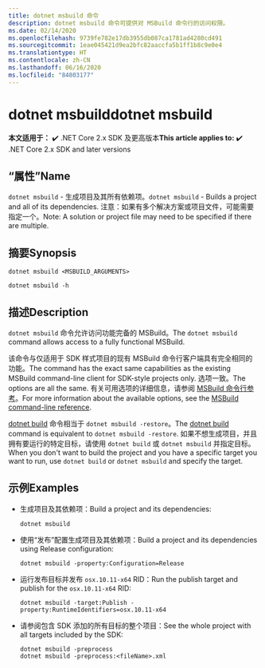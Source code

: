 ```yaml
---
title: dotnet msbuild 命令
description: dotnet msbuild 命令可提供对 MSBuild 命令行的访问权限。
ms.date: 02/14/2020
ms.openlocfilehash: 9739fe782e17db3955db087ca1781ad4280cd491
ms.sourcegitcommit: 1eae045421d9ea2bfc82aaccfa5b1ff1b8c9e0e4
ms.translationtype: HT
ms.contentlocale: zh-CN
ms.lasthandoff: 06/16/2020
ms.locfileid: "84803177"
---
```

# <a name="dotnet-msbuild"></a><span data-ttu-id="988e3-103">dotnet msbuild</span><span class="sxs-lookup"><span data-stu-id="988e3-103">dotnet msbuild</span></span>

<span data-ttu-id="988e3-104">**本文适用于：** ✔️ .NET Core 2.x SDK 及更高版本</span><span class="sxs-lookup"><span data-stu-id="988e3-104">**This article applies to:** ✔️ .NET Core 2.x SDK and later versions</span></span>

## <a name="name"></a><span data-ttu-id="988e3-105">“属性”</span><span class="sxs-lookup"><span data-stu-id="988e3-105">Name</span></span>

<span data-ttu-id="988e3-106">`dotnet msbuild` - 生成项目及其所有依赖项。</span><span class="sxs-lookup"><span data-stu-id="988e3-106">`dotnet msbuild` - Builds a project and all of its dependencies.</span></span> <span data-ttu-id="988e3-107">注意：如果有多个解决方案或项目文件，可能需要指定一个。</span><span class="sxs-lookup"><span data-stu-id="988e3-107">Note: A solution or project file may need to be specified if there are multiple.</span></span>

## <a name="synopsis"></a><span data-ttu-id="988e3-108">摘要</span><span class="sxs-lookup"><span data-stu-id="988e3-108">Synopsis</span></span>

```dotnetcli
dotnet msbuild <MSBUILD_ARGUMENTS>

dotnet msbuild -h
```

## <a name="description"></a><span data-ttu-id="988e3-109">描述</span><span class="sxs-lookup"><span data-stu-id="988e3-109">Description</span></span>

<span data-ttu-id="988e3-110">`dotnet msbuild` 命令允许访问功能完备的 MSBuild。</span><span class="sxs-lookup"><span data-stu-id="988e3-110">The `dotnet msbuild` command allows access to a fully functional MSBuild.</span></span>

<span data-ttu-id="988e3-111">该命令与仅适用于 SDK 样式项目的现有 MSBuild 命令行客户端具有完全相同的功能。</span><span class="sxs-lookup"><span data-stu-id="988e3-111">The command has the exact same capabilities as the existing MSBuild command-line client for SDK-style projects only.</span></span> <span data-ttu-id="988e3-112">选项一致。</span><span class="sxs-lookup"><span data-stu-id="988e3-112">The options are all the same.</span></span> <span data-ttu-id="988e3-113">有关可用选项的详细信息，请参阅 [MSBuild 命令行参考](/visualstudio/msbuild/msbuild-command-line-reference)。</span><span class="sxs-lookup"><span data-stu-id="988e3-113">For more information about the available options, see the [MSBuild command-line reference](/visualstudio/msbuild/msbuild-command-line-reference).</span></span>

<span data-ttu-id="988e3-114">[dotnet build](dotnet-build.md) 命令相当于 `dotnet msbuild -restore`。</span><span class="sxs-lookup"><span data-stu-id="988e3-114">The [dotnet build](dotnet-build.md) command is equivalent to `dotnet msbuild -restore`.</span></span> <span data-ttu-id="988e3-115">如果不想生成项目，并且拥有要运行的特定目标，请使用 `dotnet build` 或 `dotnet msbuild` 并指定目标。</span><span class="sxs-lookup"><span data-stu-id="988e3-115">When you don't want to build the project and you have a specific target you want to run, use `dotnet build` or `dotnet msbuild` and specify the target.</span></span>

## <a name="examples"></a><span data-ttu-id="988e3-116">示例</span><span class="sxs-lookup"><span data-stu-id="988e3-116">Examples</span></span>

- <span data-ttu-id="988e3-117">生成项目及其依赖项：</span><span class="sxs-lookup"><span data-stu-id="988e3-117">Build a project and its dependencies:</span></span>

  ```dotnetcli
  dotnet msbuild
  ```

- <span data-ttu-id="988e3-118">使用“发布”配置生成项目及其依赖项：</span><span class="sxs-lookup"><span data-stu-id="988e3-118">Build a project and its dependencies using Release configuration:</span></span>

  ```dotnetcli
  dotnet msbuild -property:Configuration=Release
  ```

- <span data-ttu-id="988e3-119">运行发布目标并发布 `osx.10.11-x64` RID：</span><span class="sxs-lookup"><span data-stu-id="988e3-119">Run the publish target and publish for the `osx.10.11-x64` RID:</span></span>

  ```dotnetcli
  dotnet msbuild -target:Publish -property:RuntimeIdentifiers=osx.10.11-x64
  ```

- <span data-ttu-id="988e3-120">请参阅包含 SDK 添加的所有目标的整个项目：</span><span class="sxs-lookup"><span data-stu-id="988e3-120">See the whole project with all targets included by the SDK:</span></span>

  ```dotnetcli
  dotnet msbuild -preprocess
  dotnet msbuild -preprocess:<fileName>.xml
  ```
